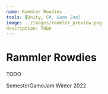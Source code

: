 ```yaml
---
name: Rammler Rowdies
tools: [Unity, C#, Game Jam]
image: ../images/rammler_preview.png
description: TODO
---
```


# **Rammler Rowdies**
TODO

SemesterGameJam Winter 2022